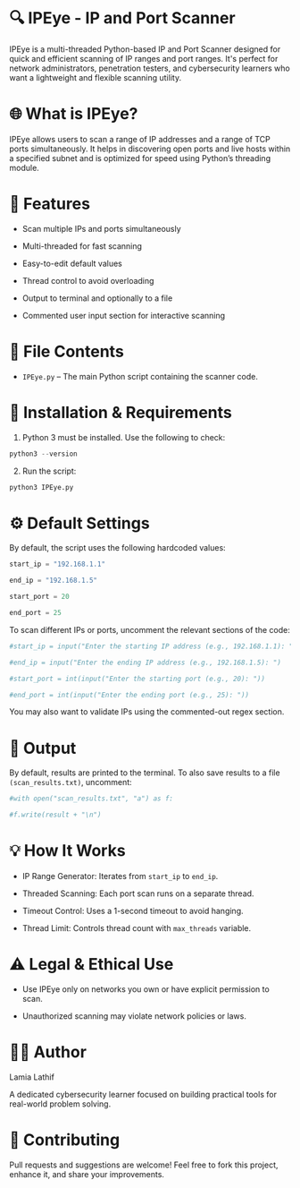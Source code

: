 
# 🔍 IPEye - IP and Port Scanner

IPEye is a multi-threaded Python-based IP and Port Scanner designed for quick and efficient scanning of IP ranges and port ranges. It's perfect for network administrators, penetration testers, and cybersecurity learners who want a lightweight and flexible scanning utility.

# 🌐 What is IPEye?

IPEye allows users to scan a range of IP addresses and a range of TCP ports simultaneously. It helps in discovering open ports and live hosts within a specified subnet and is optimized for speed using Python’s threading module.

# 🚀 Features

- Scan multiple IPs and ports simultaneously

- Multi-threaded for fast scanning

- Easy-to-edit default values

- Thread control to avoid overloading

- Output to terminal and optionally to a file

- Commented user input section for interactive scanning

# 📁 File Contents

- `IPEye.py` – The main Python script containing the scanner code.

# 📝 Installation & Requirements

1. Python 3 must be installed. Use the following to check:

```python
python3 --version
```

2. Run the script:

```python
python3 IPEye.py
```

# ⚙️ Default Settings

By default, the script uses the following hardcoded values:

```python
start_ip = "192.168.1.1"

end_ip = "192.168.1.5"

start_port = 20

end_port = 25
```

To scan different IPs or ports, uncomment the relevant sections of the code:

```python
#start_ip = input("Enter the starting IP address (e.g., 192.168.1.1): ")

#end_ip = input("Enter the ending IP address (e.g., 192.168.1.5): ")

#start_port = int(input("Enter the starting port (e.g., 20): "))

#end_port = int(input("Enter the ending port (e.g., 25): "))
```
You may also want to validate IPs using the commented-out regex section.

# 💾 Output

By default, results are printed to the terminal. To also save results to a file `(scan_results.txt)`, uncomment:

```python
#with open("scan_results.txt", "a") as f:

#f.write(result + "\n")
```

# 💡 How It Works

- IP Range Generator: Iterates from `start_ip` to `end_ip`.
 
- Threaded Scanning: Each port scan runs on a separate thread.

- Timeout Control: Uses a 1-second timeout to avoid hanging.

- Thread Limit: Controls thread count with `max_threads` variable.

# ⚠️ Legal & Ethical Use

- Use IPEye only on networks you own or have explicit permission to scan.

- Unauthorized scanning may violate network policies or laws.

# 👩‍💻 Author

Lamia Lathif

A dedicated cybersecurity learner focused on building practical tools for real-world problem solving.

# 🤝 Contributing

Pull requests and suggestions are welcome! Feel free to fork this project, enhance it, and share your improvements.
